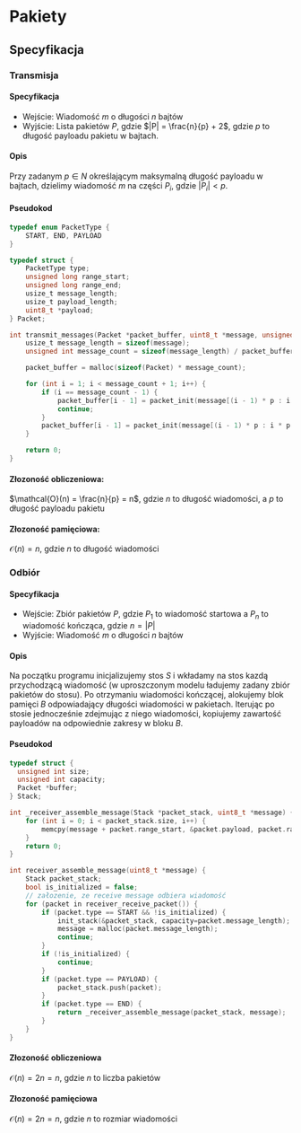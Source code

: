 # Pakiety

## Specyfikacja

### Transmisja

#### Specyfikacja

- Wejście: Wiadomość $m$ o długości $n$ bajtów
- Wyjście: Lista pakietów $P$, gdzie $|P| = \frac{n}{p} + 2$, gdzie $p$ to długość payloadu pakietu w bajtach.

#### Opis

Przy zadanym $p \in N$ określającym maksymalną długość payloadu w bajtach, dzielimy wiadomość $m$ na części $P_i$, gdzie $|P_i| < p$.

#### Pseudokod

```c
typedef enum PacketType {
    START, END, PAYLOAD
}

typedef struct {
    PacketType type;
    unsigned long range_start;
    unsigned long range_end;
    usize_t message_length;
    usize_t payload_length;
    uint8_t *payload;
} Packet;

int transmit_messages(Packet *packet_buffer, uint8_t *message, unsigned int packet_length) {
    usize_t message_length = sizeof(message);
    unsigned int message_count = sizeof(message_length) / packet_buffer + (message_length % packet_length > 0 ? 1 : 0);

    packet_buffer = malloc(sizeof(Packet) * message_count);

    for (int i = 1; i < message_count + 1; i++) {
        if (i == message_count - 1) {
            packet_buffer[i - 1] = packet_init(message[(i - 1) * p : i * p + message_length % packet_count]);
            continue;
        }
        packet_buffer[i - 1] = packet_init(message[(i - 1) * p : i * p + message_length % packet_count]);
    }

    return 0;
}

```

#### Złozoność obliczeniowa:

$\mathcal{O}(n) = \frac{n}{p} = n$, gdzie $n$ to długość wiadomości, a $p$ to długość payloadu pakietu

#### Złozoność pamięciowa:

$\mathcal{O}(n) = n$, gdzie $n$ to długość wiadomości

### Odbiór

#### Specyfikacja

- Wejście: Zbiór pakietów $P$, gdzie $P_1$ to wiadomość startowa a $P_n$ to wiadomość kończąca, gdzie $n = |P|$
- Wyjście: Wiadomość $m$ o długości $n$ bajtów

#### Opis

Na początku programu inicjalizujemy stos $S$ i wkładamy na stos kazdą przychodzącą wiadomość (w uproszczonym modelu ładujemy zadany zbiór pakietów do stosu). Po otrzymaniu wiadomości kończącej, alokujemy blok pamięci $B$ odpowiadający długości wiadomości w pakietach. Iterując po stosie jednocześnie zdejmując z niego wiadomości, kopiujemy zawartość payloadów na odpowiednie zakresy w bloku $B$.

#### Pseudokod

```c
typedef struct {
  unsigned int size;
  unsigned int capacity;
  Packet *buffer;
} Stack;

int _receiver_assemble_message(Stack *packet_stack, uint8_t *message) {
    for (int i = 0; i < packet_stack.size, i++) {
        memcpy(message + packet.range_start, &packet.payload, packet.range_end - packet.range_start);
    }
    return 0;
}

int receiver_assemble_message(uint8_t *message) {
    Stack packet_stack;
    bool is_initialized = false;
    // załozenie, ze receive message odbiera wiadomość
    for (packet in receiver_receive_packet()) {
        if (packet.type == START && !is_initialized) {
            init_stack(&packet_stack, capacity=packet.message_length);
            message = malloc(packet.message_length);
            continue;
        }
        if (!is_initialized) {
            continue;
        }
        if (packet.type == PAYLOAD) {
            packet_stack.push(packet);
        }
        if (packet.type == END) {
            return _receiver_assemble_message(packet_stack, message);
        }
    }
}
```

#### Złozoność obliczeniowa

$\mathcal{O}(n) = 2n = n$, gdzie $n$ to liczba pakietów

#### Złozoność pamięciowa

$\mathcal{O}(n) = 2n = n$, gdzie $n$ to rozmiar wiadomości
